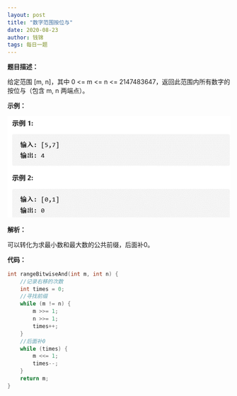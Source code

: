 ```yaml
---
layout: post
title: "数字范围按位与"
date: 2020-08-23
author: 钱锦
tags: 每日一题
---
```


**题目描述：**

给定范围 [m, n]，其中 0 <= m <= n <= 2147483647，返回此范围内所有数字的按位与（包含 m, n 两端点）。

**示例：**

![示例](/assets/img/20200823_01.png "示例")

**解析：**

可以转化为求最小数和最大数的公共前缀，后面补0。

**代码：**

```cpp
int rangeBitwiseAnd(int m, int n) {
    //记录右移的次数
    int times = 0;
    //寻找前缀
    while (m != n) {
        m >>= 1;
        n >>= 1;
        times++;
    }
    //后面补0
    while (times) {
        m <<= 1;
        times--;
    }
    return m;
}
```
